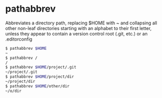 # pathabbrev

Abbreviates a directory path, replacing $HOME with ~ and collapsing all other
non-leaf directories starting with an alphabet to their first letter, unless
they appear to contain a version control root (.git, etc.) or an .editorconfig

```sh
$ pathabbrev $HOME
~
$ pathabbrev /
/
$ pathabbrev $HOME/project/.git
~/project/.git
$ pathabbrev $HOME/project/dir
~/project/dir
$ pathabbrev $HOME/other/dir
~/o/dir
```